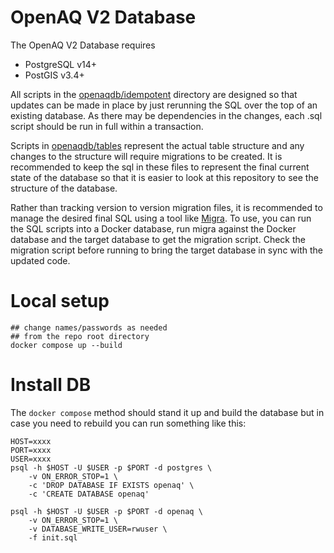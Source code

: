 # OpenAQ V2 Database

The OpenAQ V2 Database requires
- PostgreSQL v14+
- PostGIS v3.4+

All scripts in the [openaqdb/idempotent](openaqdb/idempotent/) directory are designed so that updates can be made in place by just rerunning the SQL over the top of an existing database. As there may be dependencies in the changes, each .sql script should be run in full within a transaction.

Scripts in [openaqdb/tables](openaqdb/tables) represent the actual table structure and any changes to the structure will require migrations to be created. It is recommended to keep the sql in these files to represent the final current state of the database so that it is easier to look at this repository to see the structure of the database.

Rather than tracking version to version migration files, it is recommended to manage the desired final SQL using a tool like [Migra](https://github.com/djrobstep/migra). To use, you can run the SQL scripts into a Docker database, run migra against the Docker database and the target database to get the migration script. Check the migration script before running to bring the target database in sync with the updated code.

# Local setup

```
## change names/passwords as needed
## from the repo root directory
docker compose up --build
```

# Install DB
The `docker compose` method should stand it up and build the database but in case you need to rebuild you can run something like this:
```shell
HOST=xxxx
PORT=xxxx
USER=xxxx
psql -h $HOST -U $USER -p $PORT -d postgres \
    -v ON_ERROR_STOP=1 \
    -c 'DROP DATABASE IF EXISTS openaq' \
    -c 'CREATE DATABASE openaq'

psql -h $HOST -U $USER -p $PORT -d openaq \
    -v ON_ERROR_STOP=1 \
    -v DATABASE_WRITE_USER=rwuser \
    -f init.sql
```
